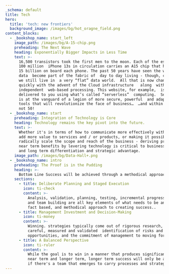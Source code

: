 ```yaml
---
_schema: default
title: Tech
hero:
  title: 'tech: new frontiers'
  background_image: /images/bg/hot_oragne_field.png
content_blocks:
  - _bookshop_name: start_left
    image_path: /images/bg/A-15-chip.png
    preheading: The Next Wave
    heading: Exponentially Bigger Impacts in Less Time
    text: >-
      16,500 transistors took the first men to the moon. Each of the estimated
      100 million  iPhone 13s in circulation carries an A15 chip that has over
      15 billion on board each phone. The past 50 years have seen the world of
      data  become part of the fabric of  day to day living - though, curiously,
      we still live in  a very “flat” data world.  All that is now changing
      quickly with the advent of the Cloud infrastructure   along  with hardware
      independent  web-based processing. This website, for example,  is being
      delivered to you using what’s called “serverless”  computing.  Serverless
      is at the vanguard of a legion of more secure, powerful  and adaptable 
      tools that will revolutionize the face of business…  …and within 10 years,
      not 50!
  - _bookshop_name: start
    preheading: Integration of Technology is Core
    heading: Technology remains the key pivot into the future.
    text: >-
      Whether it's in terms of how to communicate more effectively with consumers,
      add more value to services and / or products, or making it possible to 
      radically scale the scope and reach of the business - deriving practical and 
      near term benefits by levering technology is critical to business productivity 
      and long term differentiation and strategic advantage.
    image_path: /images/bg/Data-Hall+.png
  - _bookshop_name: intro
    preheading: The Proof is in the Pudding
    heading: >-
      Bottom Line Success will be achieved through a methodical approach 
    sections:
      - title: Deliberate Planning and Staged Execution
        icon: ti-check
        content: >-
          Analysis, validation, planning, testing, incremental progress
          and team building are all key elements of what needs to be an explicit,
          fact based, and methodical approach to creating success.. 
      - title: Management Investment and Decision-Making
        icon: ti-money
        content: >-
          Winning. strategies typically come out of rigorous research, 
          careful, measured and validated  identification of risks and 
          opportunities, and the commitment of management to moving forward.
      - title: A Balanced Perspective
        icon: ti-ruler
        content: >-
          While the goal is to win in a manner that produces significant gains
          near term and longer term, longer term success will only be achieved 
          if there's a team that emerges to carry processes and strategies forward.
---
```


